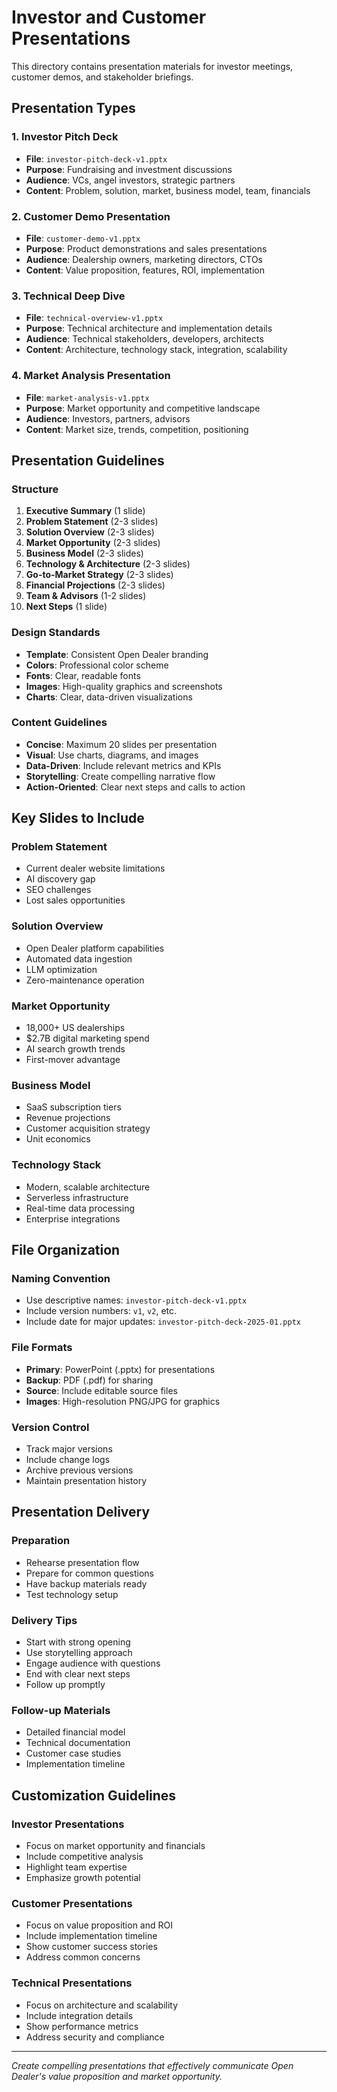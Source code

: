 # Investor and Customer Presentations

This directory contains presentation materials for investor meetings, customer demos, and stakeholder briefings.

## Presentation Types

### 1. Investor Pitch Deck
- **File**: `investor-pitch-deck-v1.pptx`
- **Purpose**: Fundraising and investment discussions
- **Audience**: VCs, angel investors, strategic partners
- **Content**: Problem, solution, market, business model, team, financials

### 2. Customer Demo Presentation
- **File**: `customer-demo-v1.pptx`
- **Purpose**: Product demonstrations and sales presentations
- **Audience**: Dealership owners, marketing directors, CTOs
- **Content**: Value proposition, features, ROI, implementation

### 3. Technical Deep Dive
- **File**: `technical-overview-v1.pptx`
- **Purpose**: Technical architecture and implementation details
- **Audience**: Technical stakeholders, developers, architects
- **Content**: Architecture, technology stack, integration, scalability

### 4. Market Analysis Presentation
- **File**: `market-analysis-v1.pptx`
- **Purpose**: Market opportunity and competitive landscape
- **Audience**: Investors, partners, advisors
- **Content**: Market size, trends, competition, positioning

## Presentation Guidelines

### Structure
1. **Executive Summary** (1 slide)
2. **Problem Statement** (2-3 slides)
3. **Solution Overview** (2-3 slides)
4. **Market Opportunity** (2-3 slides)
5. **Business Model** (2-3 slides)
6. **Technology & Architecture** (2-3 slides)
7. **Go-to-Market Strategy** (2-3 slides)
8. **Financial Projections** (2-3 slides)
9. **Team & Advisors** (1-2 slides)
10. **Next Steps** (1 slide)

### Design Standards
- **Template**: Consistent Open Dealer branding
- **Colors**: Professional color scheme
- **Fonts**: Clear, readable fonts
- **Images**: High-quality graphics and screenshots
- **Charts**: Clear, data-driven visualizations

### Content Guidelines
- **Concise**: Maximum 20 slides per presentation
- **Visual**: Use charts, diagrams, and images
- **Data-Driven**: Include relevant metrics and KPIs
- **Storytelling**: Create compelling narrative flow
- **Action-Oriented**: Clear next steps and calls to action

## Key Slides to Include

### Problem Statement
- Current dealer website limitations
- AI discovery gap
- SEO challenges
- Lost sales opportunities

### Solution Overview
- Open Dealer platform capabilities
- Automated data ingestion
- LLM optimization
- Zero-maintenance operation

### Market Opportunity
- 18,000+ US dealerships
- $2.7B digital marketing spend
- AI search growth trends
- First-mover advantage

### Business Model
- SaaS subscription tiers
- Revenue projections
- Customer acquisition strategy
- Unit economics

### Technology Stack
- Modern, scalable architecture
- Serverless infrastructure
- Real-time data processing
- Enterprise integrations

## File Organization

### Naming Convention
- Use descriptive names: `investor-pitch-deck-v1.pptx`
- Include version numbers: `v1`, `v2`, etc.
- Include date for major updates: `investor-pitch-deck-2025-01.pptx`

### File Formats
- **Primary**: PowerPoint (.pptx) for presentations
- **Backup**: PDF (.pdf) for sharing
- **Source**: Include editable source files
- **Images**: High-resolution PNG/JPG for graphics

### Version Control
- Track major versions
- Include change logs
- Archive previous versions
- Maintain presentation history

## Presentation Delivery

### Preparation
- Rehearse presentation flow
- Prepare for common questions
- Have backup materials ready
- Test technology setup

### Delivery Tips
- Start with strong opening
- Use storytelling approach
- Engage audience with questions
- End with clear next steps
- Follow up promptly

### Follow-up Materials
- Detailed financial model
- Technical documentation
- Customer case studies
- Implementation timeline

## Customization Guidelines

### Investor Presentations
- Focus on market opportunity and financials
- Include competitive analysis
- Highlight team expertise
- Emphasize growth potential

### Customer Presentations
- Focus on value proposition and ROI
- Include implementation timeline
- Show customer success stories
- Address common concerns

### Technical Presentations
- Focus on architecture and scalability
- Include integration details
- Show performance metrics
- Address security and compliance

---

*Create compelling presentations that effectively communicate Open Dealer's value proposition and market opportunity.*
